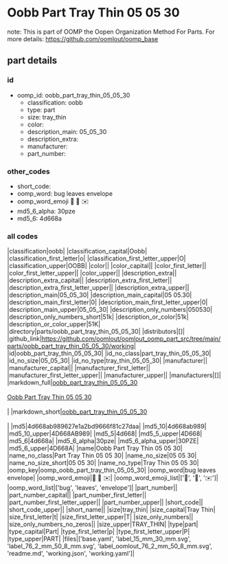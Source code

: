 # Oobb Part Tray Thin 05 05 30  

note: This is part of OOMP the Oopen Organization Method For Parts. For more details: https://github.com/oomlout/oomp_base

##  part details





### id
* oomp_id: oobb_part_tray_thin_05_05_30
  * classification: oobb
  * type: part
  * size: tray_thin
  * color: 
  * description_main: 05_05_30
  * description_extra: 
  * manufacturer: 
  * part_number: 

### other_codes
* short_code: 
* oomp_word: bug leaves envelope
* oomp_word_emoji :bug: :leaves: :envelope:
* md5_6_alpha: 30pze
* md5_6: 4d668a

### all codes 
|classification|oobb|
|classification_capital|Oobb|
|classification_first_letter|o|
|classification_first_letter_upper|O|
|classification_upper|OOBB|
|color||
|color_capital||
|color_first_letter||
|color_first_letter_upper||
|color_upper||
|description_extra||
|description_extra_capital||
|description_extra_first_letter||
|description_extra_first_letter_upper||
|description_extra_upper||
|description_main|05_05_30|
|description_main_capital|05 05.30|
|description_main_first_letter|0|
|description_main_first_letter_upper|0|
|description_main_upper|05_05_30|
|description_only_numbers|050530|
|description_only_numbers_short|51k|
|description_or_color|51k|
|description_or_color_upper|51K|
|directory|parts/oobb_part_tray_thin_05_05_30|
|distributors|[]|
|github_link|https://github.com/oomlout/oomlout_oomp_part_src/tree/main/parts/oobb_part_tray_thin_05_05_30/working|
|id|oobb_part_tray_thin_05_05_30|
|id_no_class|part_tray_thin_05_05_30|
|id_no_size|05_05_30|
|id_no_type|tray_thin_05_05_30|
|manufacturer||
|manufacturer_capital||
|manufacturer_first_letter||
|manufacturer_first_letter_upper||
|manufacturer_upper||
|manufacturers|[]|
|markdown_full|[oobb_part_tray_thin_05_05_30](https://github.com/oomlout/oomlout_oomp_part_src/tree/main/parts/oobb_part_tray_thin_05_05_30/working)<br>[](https://github.com/oomlout/oomlout_oomp_part_src/tree/main/parts/oobb_part_tray_thin_05_05_30/working)<br>[Oobb Part Tray Thin 05 05 30](https://github.com/oomlout/oomlout_oomp_part_src/tree/main/parts/oobb_part_tray_thin_05_05_30/working)<br><br>|
|markdown_short|[oobb_part_tray_thin_05_05_30](https://github.com/oomlout/oomlout_oomp_part_src/tree/main/parts/oobb_part_tray_thin_05_05_30/working)<br><br>|
|md5|4d668ab989627e1a2bd9666f81c27daa|
|md5_10|4d668ab989|
|md5_10_upper|4D668AB989|
|md5_5|4d668|
|md5_5_upper|4D668|
|md5_6|4d668a|
|md5_6_alpha|30pze|
|md5_6_alpha_upper|30PZE|
|md5_6_upper|4D668A|
|name|Oobb Part Tray Thin 05 05 30|
|name_no_class|Part Tray Thin 05 05 30|
|name_no_size|05 05 30|
|name_no_size_short|05 05 30|
|name_no_type|Tray Thin 05 05 30|
|oomp_key|oomp_oobb_part_tray_thin_05_05_30|
|oomp_word|bug leaves envelope|
|oomp_word_emoji|:bug: :leaves: :envelope:|
|oomp_word_emoji_list|[':bug:', ':leaves:', ':envelope:']|
|oomp_word_list|['bug', 'leaves', 'envelope']|
|part_number||
|part_number_capital||
|part_number_first_letter||
|part_number_first_letter_upper||
|part_number_upper||
|short_code||
|short_code_upper||
|short_name||
|size|tray_thin|
|size_capital|Tray Thin|
|size_first_letter|t|
|size_first_letter_upper|T|
|size_only_numbers||
|size_only_numbers_no_zeros||
|size_upper|TRAY_THIN|
|type|part|
|type_capital|Part|
|type_first_letter|p|
|type_first_letter_upper|P|
|type_upper|PART|
|files|['base.yaml', 'label_15_mm_30_mm.svg', 'label_76_2_mm_50_8_mm.svg', 'label_oomlout_76_2_mm_50_8_mm.svg', 'readme.md', 'working.json', 'working.yaml']|
